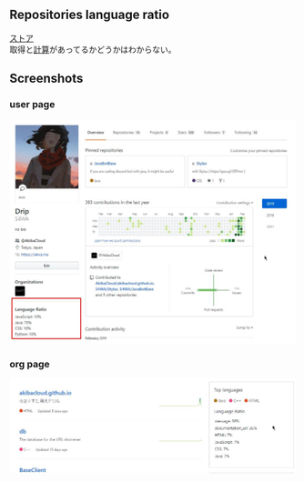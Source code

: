 ## Repositories language ratio
[ストア](https://chrome.google.com/webstore/detail/glcdegelckhbappoflgaclmbmfnipcmk/publish-accepted?authuser=0&hl=ja)  
取得と[計算](https://github.com/S4WA/repositories-language-ratio/blob/master/src/github.js#L75)があってるかどうかはわからない。 

## Screenshots
### user page  
![img](https://raw.githubusercontent.com/S4WA/files/master/Dzd81FgVAAAILFM.jpg)  
### org page  
![img](https://raw.githubusercontent.com/S4WA/files/master/DznV1XkUcAAE2dL.jpg)
